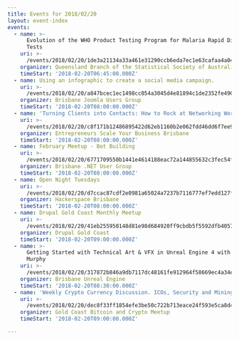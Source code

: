 ```yaml
---
title: Events for 2018/02/20
layout: event-index
events:
  - name: >-
      Evolution of the WHO Product Testing Program for Malaria Rapid Diagnostic
      Tests
    uri: >-
      /events/2018/02/20/1de3a21134a33a461e31290ccb6eda7ec1e63cafaa4a046d083ade3c4a002dc3
    organizer: Queensland Branch of the Statistical Society of Australia
    timeStart: '2018-02-20T06:45:00.000Z'
  - name: Using an infographic to create a social media campaign.
    uri: >-
      /events/2018/02/20/a847bcec1ec1498cc054a3045d4e81894c1de2352fe49005202ae64f0a9b397f
    organizer: Brisbane Joomla Users Group
    timeStart: '2018-02-20T08:00:00.000Z'
  - name: 'Turning Clients into Contacts: How to Rock at Networking Workshop'
    uri: >-
      /events/2018/02/20/c8f171b12486895422d62eb1160b2e062fdd46dd6f7ee9ef0e7348a0a44b191c
    organizer: Entrepreneurs Scale Your Business Brisbane
    timeStart: '2018-02-20T08:00:00.000Z'
  - name: February Meetup - Bot Building
    uri: >-
      /events/2018/02/20/6771709550b1441e4614188eac72a144855632c3fec54fff7eead10df23200a7
    organizer: Brisbane .NET User Group
    timeStart: '2018-02-20T08:00:00.000Z'
  - name: Open Night Tuesdays
    uri: >-
      /events/2018/02/20/d7ccac87cdf2e0981a65024a7237b7116777ef7edd127ff41e4c313592615515
    organizer: Hackerspace Brisbane
    timeStart: '2018-02-20T08:00:00.000Z'
  - name: Drupal Gold Coast Monthly Meetup
    uri: >-
      /events/2018/02/20/41eb255950148d81e98d684920ff9cbdb5f5592dfb405706f6cd6b2d914be3d0
    organizer: Drupal Gold Coast
    timeStart: '2018-02-20T09:00:00.000Z'
  - name: >-
      Getting Started with Technical Art & VFX in Unreal Engine 4 with Chris
      Murphy
    uri: >-
      /events/2018/02/20/317872b846a9db7117dc48161fe912964f58669ec4a34eee036717642944be8f
    organizer: Brisbane Unreal Engine
    timeStart: '2018-02-20T08:30:00.000Z'
  - name: 'Weekly Crypto Currency Discussion. ICOs, Security and Mining and more'
    uri: >-
      /events/2018/02/20/dec8f33ff1854efe3be50c722b713eace24f593e5ca8d432372a0c1ba0f685b8
    organizer: Gold Coast Bitcoin and Crypto Meetup
    timeStart: '2018-02-20T09:00:00.000Z'

---
```

